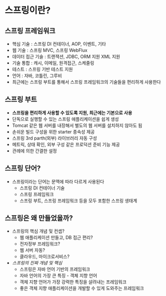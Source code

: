 # 스프링이란?

## 스프링 프레임워크
- 핵심 기술 : 스프링 DI 컨테이너, AOP, 이벤트, 기타
- 웹 기술 : 스프링 MVC, 스프링 WebFlux
- 데이터 접근 기술 : 트랜잭션, JDBC, ORM 지원 XML 지원
- 기술 통합 : 캐시, 이메일, 원격접근, 스케줄링
- 테스트 : 스프링 기반 테스트 지원
- 언어 : 자바, 코틀린, 그루비
- 최근에는 스프링 부트를 통해서 스프링 프레임워크의 기술들을 편리하게 사용한다


## 스프링 부트
- **스프링을 편리하게 사용할 수 있도록 지원, 최근에는 기본으로 사용**
- 단독으로 실행할 수 있는 스프링 애플리케이션을 쉽게 생성
- Tomcat 같은 웹 서버를 내장해서 별도의 웹 서버를 설치하지 않아도 됨
- 손쉬운 빌드 구성을 위한 starter 종속성 제공
- 스프링 3rd parth(외부) 라이브러리 자동 구성
- 메트릭, 상태 확인, 외부 구성 같은 프로덕션 준비 기능 제공
- 관례에 의한 간결한 설정


## 스프링 단어?
- 스프링이라는 단어는 문맥에 따라 다르게 사용된다
  - 스프링 DI 컨테이너 기술
  - 스프링 프레임워크
  - 스프링 부트, 스프링 프레임워크 등을 모두 포함한 스프링 생태계

## 스프링은 왜 만들었을까?
- 스프링의 핵심 개념 및 컨셉?
  - 웹 애플리케이션 만들고, DB 접근 편리?
  - 전자정부 프레임워크?
  - 웹 서버 자동?
  - 클라우드, 마이크로서비스?
- *스프링의 진짜 개념 및 핵심*
  - 스프링은 자바 언어 기반의 프레임워크
  - 자바 언어의 가장 큰 특징 - 객체 지향 언어
  - 객체 지향 언어가 가장 강력한 특징을 살려내는 프레임워크
  - 좋은 객체 지향 애플리케이션을 개발할 수 있게 도와주는 프레임워크

